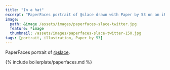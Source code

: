```yaml
---
title: "In a hat"
excerpt: "PaperFaces portrait of @slace drawn with Paper by 53 on an iPad."
image: 
  path: &image /assets/images/paperfaces-slace-twitter.jpg 
  feature: *image
  thumbnail: /assets/images/paperfaces-slace-twitter-150.jpg
tags: [portrait, illustration, Paper by 53]
---
```


PaperFaces portrait of [@slace](http://twitter.com/slace).

{% include boilerplate/paperfaces.md %}
